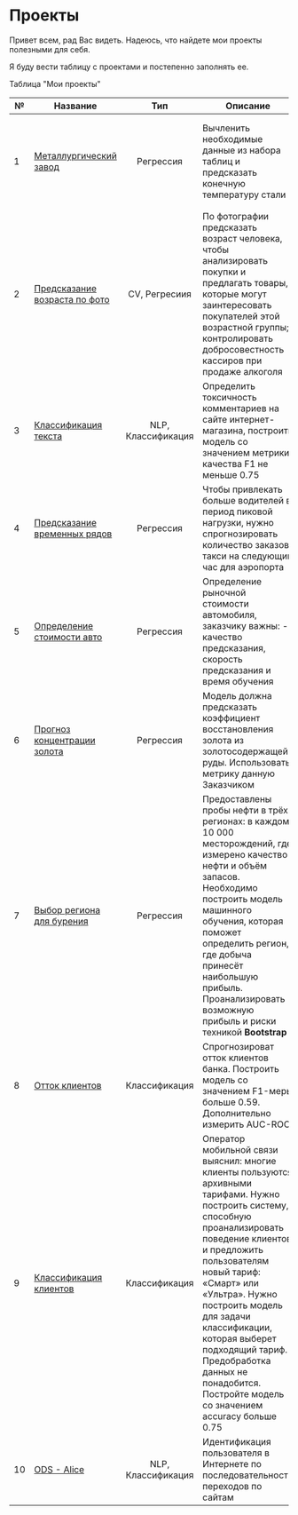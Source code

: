 # Проекты
Привет всем, рад Вас видеть. Надеюсь, что найдете мои проекты полезными для себя.

Я буду вести таблицу с проектами и постепенно заполнять ее.

Таблица "Мои проекты"

<table>
<thead>
  <tr>
    <th>№</th>
    <th>Название</th>
    <th>Тип</th>
    <th>Описание</th>
    <th>Примечание</th>
  </tr>
</thead>
<tbody>
  <tr>
    <td rowspan="2">1</td>
    <td rowspan="2"><a href="1/project_16.ipynb" target="_blank" rel="noopener noreferrer">Металлургический завод</a><br></td>
    <td rowspan="2"><p align="center">Регрессия</p></td>
    <td rowspan="2">Вычленить необходимые данные из набора таблиц и предсказать конечную температуру стали</td>
    <td><b>LinearRegression, RandomForest, Catboost, Optuna</b></td>
  </tr>
  <tr>
    <td>EDA, нужно было выделить признаки из разных таблиц по определенному интервалу времени</td>
  </tr>
  <tr>
    <td rowspan="2">2</td>
    <td rowspan="2"><a href="2/project_14.ipynb" target="_blank" rel="noopener noreferrer">Предсказание возраста по фото</a></td>
    <td rowspan="2"><p align="center">CV, Регресиия</p></td>
    <td rowspan="2">По фотографии предсказать возраст человека, чтобы анализировать покупки и предлагать товары, которые могут заинтересовать покупателей этой возрастной группы; контролировать добросовестность кассиров при продаже алкоголя</td>
    <td><b>ResNet50, Keras</b></td>
  </tr>
  <tr>
    <td>Первый CV проект</td>
  </tr>
  <tr>
    <td rowspan="2">3</td>
    <td rowspan="2"><a href="3/project_12.ipynb" target="_blank" rel="noopener noreferrer">Классификация текста</a><br></td>
    <td rowspan="2"><p align="center">NLP, Классификация</p></td>
    <td rowspan="2">Определить токсичность комментариев на сайте интернет-магазина, построить модель со значением метрики качества F1 не меньше 0.75</td>
    <td><b>Logistic Regression, Catboost, TF-IDF, BERT</b></td>
  </tr>
  <tr>
    <td>Рассмотрены два варианта решения</td>
  </tr>
  <tr>
    <td rowspan="2">4</td>
    <td rowspan="2"><a href="4/project_11.ipynb" target="_blank" rel="noopener noreferrer">Предсказание временных рядов</a><br></td>
    <td rowspan="2"><p align="center">Регрессия</p></td>
    <td rowspan="2">Чтобы привлекать больше водителей в период пиковой нагрузки, нужно спрогнозировать количество заказов такси на следующий час для аэропорта</td>
    <td><b>TimeSeriesSplit, RandomForest, Catboost, GridSearchCV</b></td>
  </tr>
  <tr>
    <td>Множество графиков</td>
  </tr>
  <tr>
    <td rowspan="2">5</td>
    <td rowspan="2"><a href="5/project_10.ipynb" target="_blank" rel="noopener noreferrer">Определение стоимости авто</a><br></td>
    <td rowspan="2"><p align="center">Регрессия</p></td>
    <td rowspan="2">Определение рыночной стоимости автомобиля, заказчику важны: - качество предсказания, скорость предсказания и время обучения</td>
    <td><b>Linear Regression, RandomForest, Catboost, LGB, GridSearchCV</b></td>
  </tr>
  <tr>
    <td>Сравнение моделей по времени</td>
  </tr>
  <tr>
    <td rowspan="2">6</td>
    <td rowspan="2"><a href="6/project_08.ipynb" target="_blank" rel="noopener noreferrer">Прогноз концентрации золота</a><br></td>
    <td rowspan="2"><p align="center">Регрессия</p></td>
    <td rowspan="2">Модель должна предсказать коэффициент восстановления золота из золотосодержащей руды. Использовать метрику данную Заказчиком</td>
    <td><b>Linear Regression, Catboost, Custom metric</b></td>
  </tr>
  <tr>
    <td>EDA, множество граффиков</td>
  </tr>
  <tr>
    <td rowspan="2">7</td>
    <td rowspan="2"><a href="7/project_07.ipynb" target="_blank" rel="noopener noreferrer">Выбор региона для бурения</a><br></td>
    <td rowspan="2"><p align="center">Регрессия</p></td>
    <td rowspan="2">Предоставлены пробы нефти в трёх регионах: в каждом 10 000 месторождений, где измерено качество нефти и объём запасов. Необходимо построить модель машинного обучения, которая поможет определить регион, где добыча принесёт наибольшую прибыль. Проанализировать возможную прибыль и риски техникой <b>Bootstrap</b></td>
    <td><b>Linear Regression, Mathplotlib</b></td>
  </tr>
  <tr>
    <td>Bootstrap</td>
  </tr>
  <tr>
    <td rowspan="2">8</td>
    <td rowspan="2"><a href="8/project_06.ipynb" target="_blank" rel="noopener noreferrer">Отток клиентов</a><br></td>
    <td rowspan="2"><p align="center">Классификация</p></td>
    <td rowspan="2">Спрогнозироват отток клиентов банка. Построить модель со значением F1-меры больше 0.59. Дополнительно измерить AUC-ROC</td>
    <td><b>RandForest, SVC, Catboost, F-1, ROC-AUC, Mathplotlib</b></td>
  </tr>
  <tr>
    <td>Kaggle, несбалансированный датасет</td>
  </tr>
  <tr>
    <td rowspan="2">9</td>
    <td rowspan="2"><a href="9/project_05.ipynb" target="_blank" rel="noopener noreferrer">Классификация клиентов</a><br></td>
    <td rowspan="2"><p align="center">Классификация</p></td>
    <td rowspan="2">Оператор мобильной связи выяснил: многие клиенты пользуются архивными тарифами. Нужно построить систему, способную проанализировать поведение клиентов и предложить пользователям новый тариф: «Смарт» или «Ультра». Нужно построить модель для задачи классификации, которая выберет подходящий тариф. Предобработка данных не понадобится. Постройте модель со значением accuracy больше 0.75</td>
    <td><b>Logistic Regression, RandForest, SVC, GaussianNB, Mathplotlib</b></td>
  </tr>
  <tr>
    <td>Одна из первых работ по ML</td>
  </tr>
  <tr>
    <td rowspan="2">10</td>
    <td rowspan="2"><a href="Competitions/ods_alice/my_alice_v2.ipynb" target="_blank" rel="noopener noreferrer">ODS - Alice</a><br></td>
    <td rowspan="2"><p align="center">NLP, Классификация</p></td>
    <td rowspan="2">Идентификация пользователя в Интернете по последовательности переходов по сайтам</td>
    <td><b>Logistic Regression, Catboost, TF-IDF, BERT</b></td>
  </tr>
  <tr>
    <td>Место 108/240, Генерация признаков</td>
  </tr>
</tbody>
</table>
